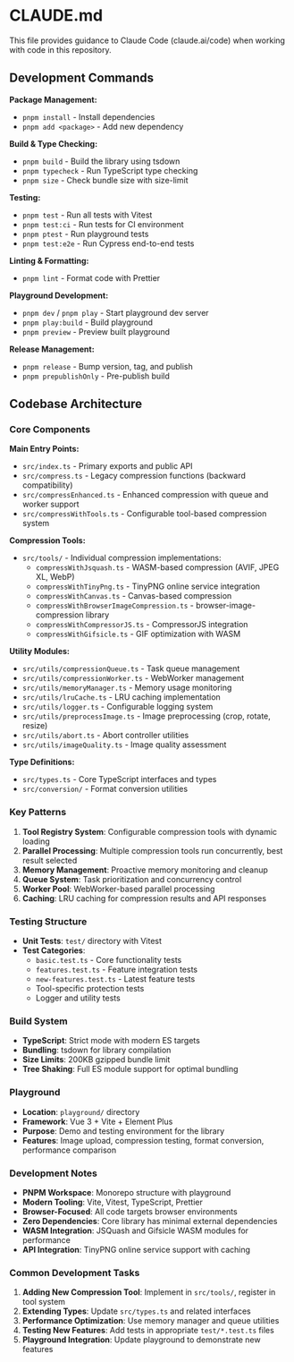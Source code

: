 # CLAUDE.md

This file provides guidance to Claude Code (claude.ai/code) when working with code in this repository.

## Development Commands

**Package Management:**

- `pnpm install` - Install dependencies
- `pnpm add <package>` - Add new dependency

**Build & Type Checking:**

- `pnpm build` - Build the library using tsdown
- `pnpm typecheck` - Run TypeScript type checking
- `pnpm size` - Check bundle size with size-limit

**Testing:**

- `pnpm test` - Run all tests with Vitest
- `pnpm test:ci` - Run tests for CI environment
- `pnpm ptest` - Run playground tests
- `pnpm test:e2e` - Run Cypress end-to-end tests

**Linting & Formatting:**

- `pnpm lint` - Format code with Prettier

**Playground Development:**

- `pnpm dev` / `pnpm play` - Start playground dev server
- `pnpm play:build` - Build playground
- `pnpm preview` - Preview built playground

**Release Management:**

- `pnpm release` - Bump version, tag, and publish
- `pnpm prepublishOnly` - Pre-publish build

## Codebase Architecture

### Core Components

**Main Entry Points:**

- `src/index.ts` - Primary exports and public API
- `src/compress.ts` - Legacy compression functions (backward compatibility)
- `src/compressEnhanced.ts` - Enhanced compression with queue and worker support
- `src/compressWithTools.ts` - Configurable tool-based compression system

**Compression Tools:**

- `src/tools/` - Individual compression implementations:
  - `compressWithJsquash.ts` - WASM-based compression (AVIF, JPEG XL, WebP)
  - `compressWithTinyPng.ts` - TinyPNG online service integration
  - `compressWithCanvas.ts` - Canvas-based compression
  - `compressWithBrowserImageCompression.ts` - browser-image-compression library
  - `compressWithCompressorJS.ts` - CompressorJS integration
  - `compressWithGifsicle.ts` - GIF optimization with WASM

**Utility Modules:**

- `src/utils/compressionQueue.ts` - Task queue management
- `src/utils/compressionWorker.ts` - WebWorker management
- `src/utils/memoryManager.ts` - Memory usage monitoring
- `src/utils/lruCache.ts` - LRU caching implementation
- `src/utils/logger.ts` - Configurable logging system
- `src/utils/preprocessImage.ts` - Image preprocessing (crop, rotate, resize)
- `src/utils/abort.ts` - Abort controller utilities
- `src/utils/imageQuality.ts` - Image quality assessment

**Type Definitions:**

- `src/types.ts` - Core TypeScript interfaces and types
- `src/conversion/` - Format conversion utilities

### Key Patterns

1. **Tool Registry System**: Configurable compression tools with dynamic loading
2. **Parallel Processing**: Multiple compression tools run concurrently, best result selected
3. **Memory Management**: Proactive memory monitoring and cleanup
4. **Queue System**: Task prioritization and concurrency control
5. **Worker Pool**: WebWorker-based parallel processing
6. **Caching**: LRU caching for compression results and API responses

### Testing Structure

- **Unit Tests**: `test/` directory with Vitest
- **Test Categories**:
  - `basic.test.ts` - Core functionality tests
  - `features.test.ts` - Feature integration tests
  - `new-features.test.ts` - Latest feature tests
  - Tool-specific protection tests
  - Logger and utility tests

### Build System

- **TypeScript**: Strict mode with modern ES targets
- **Bundling**: tsdown for library compilation
- **Size Limits**: 200KB gzipped bundle limit
- **Tree Shaking**: Full ES module support for optimal bundling

### Playground

- **Location**: `playground/` directory
- **Framework**: Vue 3 + Vite + Element Plus
- **Purpose**: Demo and testing environment for the library
- **Features**: Image upload, compression testing, format conversion, performance comparison

### Development Notes

- **PNPM Workspace**: Monorepo structure with playground
- **Modern Tooling**: Vite, Vitest, TypeScript, Prettier
- **Browser-Focused**: All code targets browser environments
- **Zero Dependencies**: Core library has minimal external dependencies
- **WASM Integration**: JSQuash and Gifsicle WASM modules for performance
- **API Integration**: TinyPNG online service support with caching

### Common Development Tasks

1. **Adding New Compression Tool**: Implement in `src/tools/`, register in tool system
2. **Extending Types**: Update `src/types.ts` and related interfaces
3. **Performance Optimization**: Use memory manager and queue utilities
4. **Testing New Features**: Add tests in appropriate `test/*.test.ts` files
5. **Playground Integration**: Update playground to demonstrate new features
